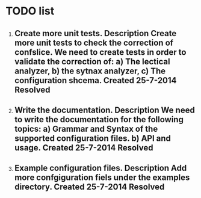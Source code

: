 TODO list
=========

1. Create more unit tests.
   **Description**
      Create more unit tests to check the correction of confslice. We need
      to create tests in order to validate the correction of:
      a) The lectical analyzer,
      b) the sytnax analyzer,
      c) The configuration shcema.
   **Created**
      25-7-2014
   **Resolved**
      -

2. Write the documentation.
   **Description**
      We need to write the documentation for the following topics:
      a) Grammar and Syntax of the supported configuration files.
      b) API and usage.
   **Created**
      25-7-2014
   **Resolved**
      -

3. Example configuration files.
   **Description**
      Add more confgiguration fiels under the examples directory.
   **Created**
      25-7-2014
   **Resolved**
      -

